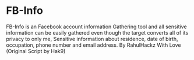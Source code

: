 # FB-Info
FB-Info is an Facebook account information Gathering tool and all sensitive information can be easily gathered even though the target converts all of its privacy to only me, Sensitive information about residence, date of birth, occupation, phone number and email address.  By RahulHackz With Love (Original Script by Hak9)
